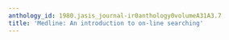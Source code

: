 ```yaml
---
anthology_id: 1980.jasis_journal-ir0anthology0volumeA31A3.7
title: 'Medline: An introduction to on-line searching'
---
```

